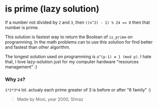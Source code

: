 # is prime (lazy solution)

If a number not divided by `2` and `3`, then `((n^2) - 1) % 24 == 0` then that number is prime.

This solution is fastest way to return the Boolean of `is_prime` on programming. In the math problems can to use this solution for find better and fastest than other algorithm.

The longest solution used on programming is `a^(p-1) ≡ 1 (mod p)`. I hate that, I love lazy-solution just for my computer hardware "resources management" :)

### Why `24`? 
`1*2*3*4` lol. actualy each prime greater of 3 is before or after "6 family" :)

> Made by Mosi, year 2000, Shiraz
